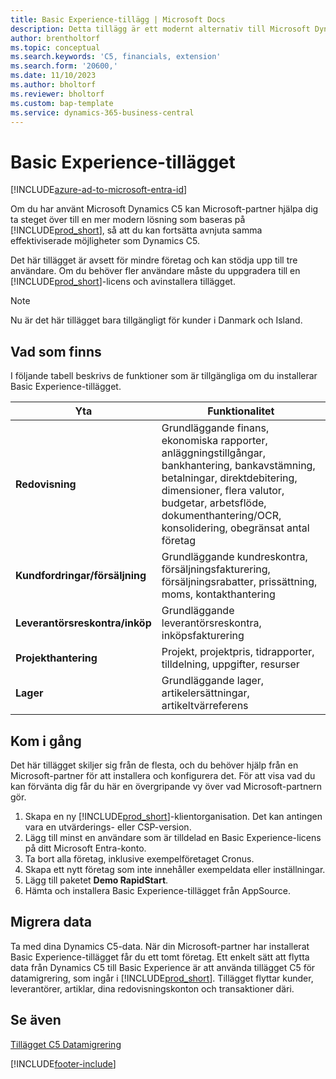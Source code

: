 ```yaml
---
title: Basic Experience-tillägg | Microsoft Docs
description: Detta tillägg är ett modernt alternativ till Microsoft Dynamics C5.
author: brentholtorf
ms.topic: conceptual
ms.search.keywords: 'C5, financials, extension'
ms.search.form: '20600,'
ms.date: 11/10/2023
ms.author: bholtorf
ms.reviewer: bholtorf
ms.custom: bap-template
ms.service: dynamics-365-business-central
---
```


# Basic Experience-tillägget

[!INCLUDE[azure-ad-to-microsoft-entra-id](~/../shared-content/shared/azure-ad-to-microsoft-entra-id.md)]

Om du har använt Microsoft Dynamics C5 kan Microsoft-partner hjälpa dig ta steget över till en mer modern lösning som baseras på [!INCLUDE[prod_short](includes/prod_short.md)], så att du kan fortsätta avnjuta samma effektiviserade möjligheter som Dynamics C5.

Det här tillägget är avsett för mindre företag och kan stödja upp till tre användare. Om du behöver fler användare måste du uppgradera till en [!INCLUDE[prod_short](includes/prod_short.md)]-licens och avinstallera tillägget.

> [!NOTE]
> Nu är det här tillägget bara tillgängligt för kunder i Danmark och Island.

## Vad som finns

I följande tabell beskrivs de funktioner som är tillgängliga om du installerar Basic Experience-tillägget.

|Yta  |Funktionalitet  |
|---------|---------|
|**Redovisning** |Grundläggande finans, ekonomiska rapporter, anläggningstillgångar, bankhantering, bankavstämning, betalningar, direktdebitering, dimensioner, flera valutor, budgetar, arbetsflöde, dokumenthantering/OCR, konsolidering, obegränsat antal företag|
|**Kundfordringar/försäljning** |Grundläggande kundreskontra, försäljningsfakturering, försäljningsrabatter, prissättning, moms, kontakthantering |
|**Leverantörsreskontra/inköp** |Grundläggande leverantörsreskontra, inköpsfakturering |
|**Projekthantering** |Projekt, projektpris, tidrapporter, tilldelning, uppgifter, resurser |
|**Lager** |Grundläggande lager, artikelersättningar, artikeltvärreferens |

## Kom i gång

Det här tillägget skiljer sig från de flesta, och du behöver hjälp från en Microsoft-partner för att installera och konfigurera det. För att visa vad du kan förvänta dig får du här en övergripande vy över vad Microsoft-partnern gör.

1. Skapa en ny [!INCLUDE[prod_short](includes/prod_short.md)]-klientorganisation. Det kan antingen vara en utvärderings- eller CSP-version.
2. Lägg till minst en användare som är tilldelad en Basic Experience-licens på ditt Microsoft Entra-konto.
3. Ta bort alla företag, inklusive exempelföretaget Cronus.
4. Skapa ett nytt företag som inte innehåller exempeldata eller inställningar.
5. Lägg till paketet **Demo RapidStart**. <!--what does the package contain?-->
6. Hämta och installera Basic Experience-tillägget från AppSource.

## Migrera data

Ta med dina Dynamics C5-data. När din Microsoft-partner har installerat Basic Experience-tillägget får du ett tomt företag. Ett enkelt sätt att flytta data från Dynamics C5 till Basic Experience är att använda tillägget C5 för datamigrering, som ingår i [!INCLUDE[prod_short](includes/prod_short.md)]. Tillägget flyttar kunder, leverantörer, artiklar, dina redovisningskonton och transaktioner däri.

## Se även

[Tillägget C5 Datamigrering](ui-extensions-c5-data-migration.md)  

[!INCLUDE[footer-include](includes/footer-banner.md)]
